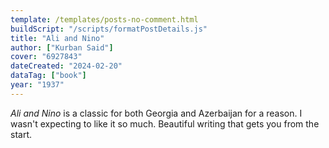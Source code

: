 ```yaml
---
template: /templates/posts-no-comment.html
buildScript: "/scripts/formatPostDetails.js"
title: "Ali and Nino"
author: ["Kurban Said"]
cover: "6927843"
dateCreated: "2024-02-20"
dataTag: ["book"]
year: "1937"
---
```


<cite>Ali and Nino</cite> is a classic for both Georgia and Azerbaijan for a reason. I wasn't expecting to like it so much. Beautiful writing that gets you from the start.
